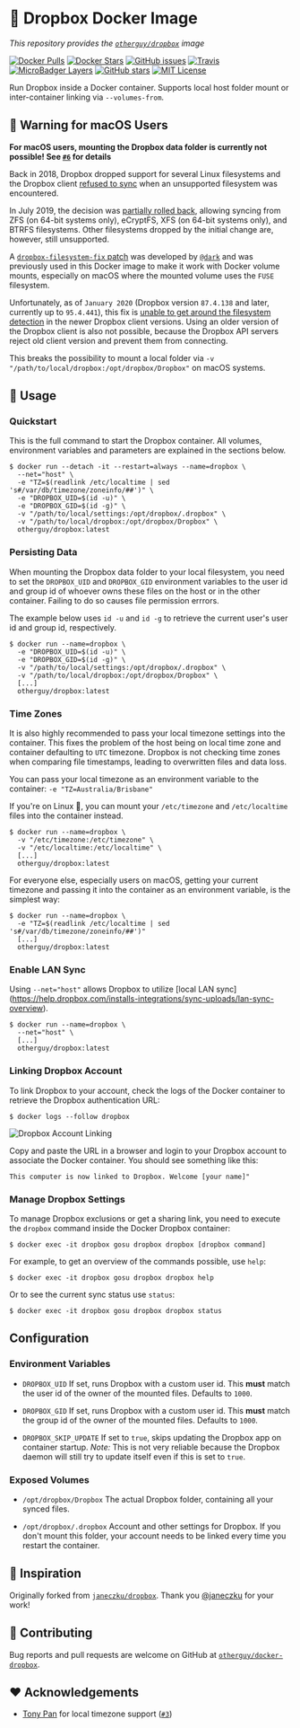# 🐳 Dropbox Docker Image

_This repository provides the [`otherguy/dropbox`][dockerhub] image_

[![Docker Pulls](https://img.shields.io/docker/pulls/otherguy/dropbox)][dockerhub]
[![Docker Stars](https://img.shields.io/docker/stars/otherguy/dropbox)][dockerhub]
[![GitHub issues](https://img.shields.io/github/issues/otherguy/docker-dropbox)][issues]
[![Travis](https://img.shields.io/travis/com/otherguy/docker-dropbox)][travis]
[![MicroBadger Layers](https://img.shields.io/microbadger/layers/otherguy/docker-dropbox)][microbadger]
[![GitHub stars](https://img.shields.io/github/stars/otherguy/docker-dropbox?color=violet)][stargazers]
[![MIT License](https://img.shields.io/github/license/otherguy/docker-dropbox?color=orange)][license]

[dockerhub]: https://hub.docker.com/r/otherguy/dropbox/
[license]: https://tldrlegal.com/license/mit-license
[travis]: https://travis-ci.com/otherguy/docker-dropbox
[microbadger]: https://microbadger.com/images/otherguy/dropbox
[stargazers]: https://github.com/otherguy/docker-dropbox/stargazers
[issues]: https://github.com/otherguy/docker-dropbox/issues

Run Dropbox inside a Docker container. Supports local host folder mount or inter-container
linking via `--volumes-from`.

## 🚨 Warning for macOS Users

**For macOS users, mounting the Dropbox data folder is currently not possible!
See [`#6`](https://github.com/otherguy/docker-dropbox/issues/6) for details**

Back in 2018, Dropbox dropped support for several Linux filesystems and the Dropbox client [refused to
sync](https://www.dropboxforum.com/t5/Syncing-and-uploads/Dropbox-client-warns-me-that-it-ll-stop-syncing-in-Nov-why/td-p/290058)
when an unsupported filesystem was encountered.

In July 2019, the decision was [partially rolled back](https://www.dropboxforum.com/t5/Desktop-client-builds/Beta-Build-77-3-127/m-p/355527/highlight/true#M5361),
allowing syncing from ZFS (on 64-bit systems only), eCryptFS, XFS (on 64-bit systems only), and BTRFS
filesystems. Other filesystems dropped by the initial change are, however, still unsupported.

A [`dropbox-filesystem-fix` patch](https://github.com/dark/dropbox-filesystem-fix/) was developed by
[`@dark`](https://github.com/dark/) and was previously used in this Docker image to make it work with
Docker volume mounts, especially on macOS where the mounted volume uses the `FUSE` filesystem.

Unfortunately, as of `January 2020` (Dropbox version `87.4.138` and later, currently up to `95.4.441`), this
fix is [unable to get around the filesystem detection](https://github.com/dark/dropbox-filesystem-fix/issues/13)
in the newer Dropbox client versions. Using an older version of the Dropbox client is also not possible,
because the Dropbox API servers reject old client version and prevent them from connecting.

This breaks the possibility to mount a local folder via `-v "/path/to/local/dropbox:/opt/dropbox/Dropbox"`
on macOS systems.

## 🚀 Usage

### Quickstart

This is the full command to start the Dropbox container. All volumes, environment variables and parameters
are explained in the sections below.

    $ docker run --detach -it --restart=always --name=dropbox \
      --net="host" \
      -e "TZ=$(readlink /etc/localtime | sed 's#/var/db/timezone/zoneinfo/##')" \
      -e "DROPBOX_UID=$(id -u)" \
      -e "DROPBOX_GID=$(id -g)" \
      -v "/path/to/local/settings:/opt/dropbox/.dropbox" \
      -v "/path/to/local/dropbox:/opt/dropbox/Dropbox" \
      otherguy/dropbox:latest

### Persisting Data

When mounting the Dropbox data folder to your local filesystem, you need to set the `DROPBOX_UID` and
`DROPBOX_GID` environment variables to the user id and group id of whoever owns these files on the host
or in the other container. Failing to do so causes file permission errrors.

The example below uses `id -u` and `id -g` to retrieve the current user's user id and group id, respectively.

    $ docker run --name=dropbox \
      -e "DROPBOX_UID=$(id -u)" \
      -e "DROPBOX_GID=$(id -g)" \
      -v "/path/to/local/settings:/opt/dropbox/.dropbox" \
      -v "/path/to/local/dropbox:/opt/dropbox/Dropbox" \
      [...]
      otherguy/dropbox:latest

### Time Zones

It is also highly recommended to pass your local timezone settings into the container. This fixes the problem
of the host being on local time zone and container defaulting to `UTC` timezone. Dropbox is not checking time
zones when comparing file timestamps, leading to overwritten files and data loss.

You can pass your local timezone as an environment variable to the container: `-e "TZ=Australia/Brisbane"`

If you're on Linux 🐧, you can mount your `/etc/timezone` and `/etc/localtime` files into the container instead.

    $ docker run --name=dropbox \
      -v "/etc/timezone:/etc/timezone" \
      -v "/etc/localtime:/etc/localtime" \
      [...]
      otherguy/dropbox:latest

For everyone else, especially users on macOS, getting your current timezone and passing it into the container
as an environment variable, is the simplest way:

    $ docker run --name=dropbox \
      -e "TZ=$(readlink /etc/localtime | sed 's#/var/db/timezone/zoneinfo/##')"
      [...]
      otherguy/dropbox:latest

### Enable LAN Sync

Using `--net="host"` allows Dropbox to utilize [local LAN sync]
(https://help.dropbox.com/installs-integrations/sync-uploads/lan-sync-overview).

    $ docker run --name=dropbox \
      --net="host" \
      [...]
      otherguy/dropbox:latest

### Linking Dropbox Account

To link Dropbox to your account, check the logs of the Docker container to retrieve the Dropbox
authentication URL:

    $ docker logs --follow dropbox

![Dropbox Account Linking](https://github.com/otherguy/docker-dropbox/raw/master/dropbox.gif)

Copy and paste the URL in a browser and login to your Dropbox account to associate the Docker container.
You should see something like this:

    This computer is now linked to Dropbox. Welcome [your name]"

### Manage Dropbox Settings

To manage Dropbox exclusions or get a sharing link, you need to execute the `dropbox` command inside the
Docker Dropbox container:

    $ docker exec -it dropbox gosu dropbox dropbox [dropbox command]

For example, to get an overview of the commands possible, use `help`:

    $ docker exec -it dropbox gosu dropbox dropbox help
    
Or to see the current sync status use `status`:

    $ docker exec -it dropbox gosu dropbox dropbox status    

## Configuration

### Environment Variables

- `DROPBOX_UID`
If set, runs Dropbox with a custom user id. This **must** match the user id of the owner of the mounted
files. Defaults to `1000`.

- `DROPBOX_GID`
If set, runs Dropbox with a custom user id. This **must** match the group id of the owner of the mounted
files. Defaults to `1000`.

- `DROPBOX_SKIP_UPDATE`
If set to `true`, skips updating the Dropbox app on container startup. _Note:_ This is not very reliable
because the Dropbox daemon will still try to update itself even if this is set to `true`.

### Exposed Volumes

- `/opt/dropbox/Dropbox`
The actual Dropbox folder, containing all your synced files.

- `/opt/dropbox/.dropbox`
Account and other settings for Dropbox. If you don't mount this folder, your account needs to be linked
every time you restart the container.

## 💅 Inspiration

Originally forked from [`janeczku/dropbox`](https://hub.docker.com/r/janeczku/dropbox/). Thank you
[@janeczku](https://github.com/janeczku) for your work!

## 🚧 Contributing

Bug reports and pull requests are welcome on GitHub at [`otherguy/docker-dropbox`](https://github.com/otherguy/docker-dropbox).

## ♥️ Acknowledgements

- [Tony Pan](https://github.com/tcpan) for local timezone support ([`#3`](https://github.com/otherguy/docker-dropbox/pull/3))
